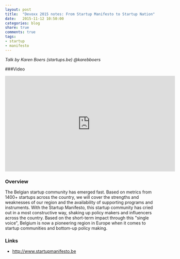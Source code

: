 ```yaml
---
layout: post
title:  "Devoxx 2015 notes: From Startup Manifesto to Startup Nation"
date:   2015-11-12 10:50:00
categories: blog
share: true
comments: true
tags:
- startup
- manifesto
---
```


*Talk by Karen Boers (startups.be)
    @karebboers*

###Video
<iframe width="560" height="315" src="https://www.youtube.com/embed/wGc9-_p5FTA" frameborder="0" allowfullscreen></iframe>

### Overview
The Belgian startup community has emerged fast. Based on metrics from 1400+ startups across the country, we will cover the strengths and weaknesses of our region and the availability of supporting programs and instruments. With the Startup Manifesto, this startup community has cried out in a most constructive way, shaking up policy makers and influencers across the country. Based on the short-term impact through this "single voice", Belgium is now a pioneering region in Europe when it comes to startup communities and bottom-up policy making.

### Links
- <http://www.startupmanifesto.be>
